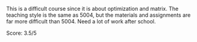 This is a difficult course since it is about optimization and matrix. The teaching style is the same as 5004, but the materials and assignments are far more difficult than 5004. Need a lot of work after school.


Score: 3.5/5
